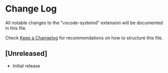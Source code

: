 # Change Log
All notable changes to the "vscode-systemd" extension will be documented in this file.

Check [Keep a Changelog](http://keepachangelog.com/) for recommendations on how to structure this file.

## [Unreleased]
- Initial release